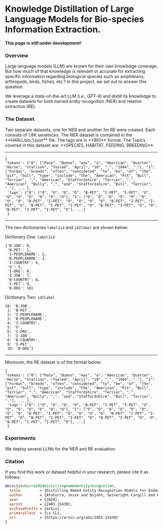 # Knowledge Distillation of Large Language Models for Bio-species Information Extraction.

**This page is still  under development!</font>**

<h3>Overview</h3>
Large language models (LLM) are known for their vast knowledge coverage. But how much of that knowledge is relevant or accurate for extracting specific information regarding biological species such as amphibians, arthropods, birds, fishes, etc.? In this project, we set out to answer this question. 

We leverage a state-of-the-art LLM (i.e., GPT-4) and distill its knowledge to create datasets for both named entity recognition (NER) and relation extraction (RE).

<h3>The Dataset</h3>
Two separate datasets, one for NER and another for RE were created. Each consists of 1.8K senetnces. 
The NER dataset is contained in the **HARU_bio_1.json** file. The tags are in **BIO** format. The Topics covered in this dataset are: **SPECIES, HABITAT, FEEDING, BREEDING**. 

***

```
{ 
'tokens': {"0": ["Poco", "Bueno", "was", "a", "American", "Quarter", "Horse", "stallion", "foaled", "April", "10", ",", "1944", "."], "1": ["Formal", "breeds", "often", "considered", "to", "be", "of", "the", "pit", "bull", "type", "include", "the", "American", "Pit", "Bull", "Terrier", ",", "American", "Staffordshire", "Terrier", ",", "American", "Bully", ",", "and", "Staffordshire", "Bull", "Terrier", "."], ... },
 'tags': {"0": ["O", "O", "O", "O", "B-PET", "I-PET", "I-PET", "O", "O", "O", "O", "O", "O", "O"], "1": ["O", "O", "O", "O", "O", "O", "O", "O", "B-PET", "I-PET", "O", "O", "O", "O", "B-PET", "I-PET", "I-PET", "O", "B-PET", "I-PET", "I-PET", "O", "B-PET", "I-PET", "O", "O", "B-PET", "I-PET", "I-PET", "O"], ...}
 }
```
***
The two dictionaries `label2id` and `id2label` are shown below: 

Dictionary One: `label2id`
```
{'B-JOB': 0,
 'B-PET': 1,
 'I-PEOPLENAME': 2,
 'B-PEOPLENAME': 3,
 'I-COUNTRY': 4,
 'O': 5,
 'I-ORG': 6,
 'I-JOB': 7,
 'B-COUNTRY': 8,
 'I-PET': 9,
 'B-ORG': 10}
```
Dictionary Two: `id2label`
```
{0: 'B-JOB',
 1: 'B-PET',
 2: 'I-PEOPLENAME',
 3: 'B-PEOPLENAME',
 4: 'I-COUNTRY',
 5: 'O',
 6: 'I-ORG',
 7: 'I-JOB',
 8: 'B-COUNTRY',
 9: 'I-PET',
 10: 'B-ORG'}
 ```
 ***

Moreover, the RE dataset is of the format below:
```
{ 
'tokens': {"0": ["Poco", "Bueno", "was", "a", "American", "Quarter", "Horse", "stallion", "foaled", "April", "10", ",", "1944", "."], "1": ["Formal", "breeds", "often", "considered", "to", "be", "of", "the", "pit", "bull", "type", "include", "the", "American", "Pit", "Bull", "Terrier", ",", "American", "Staffordshire", "Terrier", ",", "American", "Bully", ",", "and", "Staffordshire", "Bull", "Terrier", "."], ... },
 'tags': {"0": ["O", "O", "O", "O", "B-PET", "I-PET", "I-PET", "O", "O", "O", "O", "O", "O", "O"], "1": ["O", "O", "O", "O", "O", "O", "O", "O", "B-PET", "I-PET", "O", "O", "O", "O", "B-PET", "I-PET", "I-PET", "O", "B-PET", "I-PET", "I-PET", "O", "B-PET", "I-PET", "O", "O", "B-PET", "I-PET", "I-PET", "O"], ...}
 }
```

<h3>Experiments</h3>
We deploy several LLMs for the NER and RE evaluation.

### Citation

If you find this work or dataset helpful in your research, please cite it as follows:

```bibtex
@misc{atuhurra2024distillingnamedentityrecognition,
  title         = {Distilling Named Entity Recognition Models for Endangered Species from Large Language Models}, 
  author        = {Atuhurra, Jesse and Dujohn, Seiveright Cargill and Kamigaito, Hidetaka and Shindo, Hiroyuki and Watanabe, Taro},
  year          = {2024},
  eprint        = {2403.15430},
  archivePrefix = {arXiv},
  primaryClass  = {cs.CL},
  url           = {https://arxiv.org/abs/2403.15430}
}

